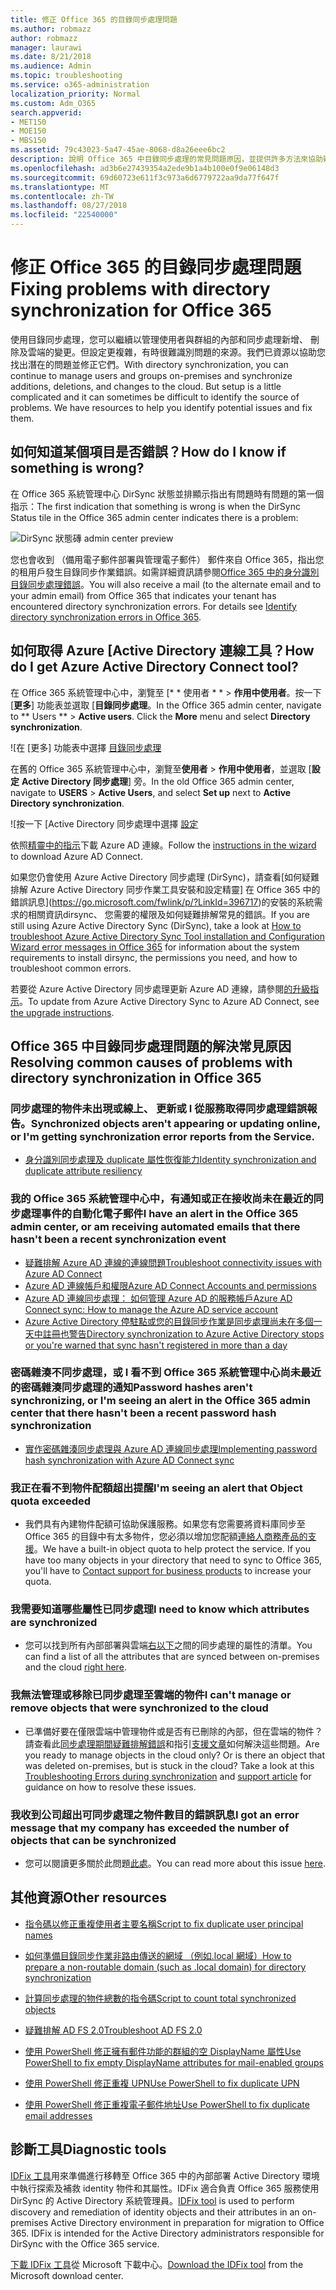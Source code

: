 ```yaml
---
title: 修正 Office 365 的目錄同步處理問題
ms.author: robmazz
author: robmazz
manager: laurawi
ms.date: 8/21/2018
ms.audience: Admin
ms.topic: troubleshooting
ms.service: o365-administration
localization_priority: Normal
ms.custom: Adm_O365
search.appverid:
- MET150
- MOE150
- MBS150
ms.assetid: 79c43023-5a47-45ae-8068-d8a26eee6bc2
description: 說明 Office 365 中目錄同步處理的常見問題原因，並提供許多方法來協助疑難排解和解決它們。
ms.openlocfilehash: ad3b6e27439354a2ede9b1a4b100e0f9e06148d3
ms.sourcegitcommit: 69d60723e611f3c973a6d6779722aa9da77f647f
ms.translationtype: MT
ms.contentlocale: zh-TW
ms.lasthandoff: 08/27/2018
ms.locfileid: "22540000"
---
```

# <a name="fixing-problems-with-directory-synchronization-for-office-365"></a><span data-ttu-id="0e6b2-103">修正 Office 365 的目錄同步處理問題</span><span class="sxs-lookup"><span data-stu-id="0e6b2-103">Fixing problems with directory synchronization for Office 365</span></span>

<span data-ttu-id="0e6b2-p101">使用目錄同步處理，您可以繼續以管理使用者與群組的內部和同步處理新增、 刪除及雲端的變更。但設定更複雜，有時很難識別問題的來源。我們已資源以協助您找出潛在的問題並修正它們。</span><span class="sxs-lookup"><span data-stu-id="0e6b2-p101">With directory synchronization, you can continue to manage users and groups on-premises and synchronize additions, deletions, and changes to the cloud. But setup is a little complicated and it can sometimes be difficult to identify the source of problems. We have resources to help you identify potential issues and fix them.</span></span>
  
## <a name="how-do-i-know-if-something-is-wrong"></a><span data-ttu-id="0e6b2-107">如何知道某個項目是否錯誤？</span><span class="sxs-lookup"><span data-stu-id="0e6b2-107">How do I know if something is wrong?</span></span>

<span data-ttu-id="0e6b2-108">在 Office 365 系統管理中心 DirSync 狀態並排顯示指出有問題時有問題的第一個指示：</span><span class="sxs-lookup"><span data-stu-id="0e6b2-108">The first indication that something is wrong is when the DirSync Status tile in the Office 365 admin center indicates there is a problem:</span></span>
  
![DirSync 狀態磚 admin center preview](media/060006e9-de61-49d5-8979-e77cda198e71.png)
  
<span data-ttu-id="0e6b2-p102">您也會收到 （備用電子郵件部署與管理電子郵件） 郵件來自 Office 365，指出您的租用戶發生目錄同步作業錯誤。如需詳細資訊請參閱[Office 365 中的身分識別目錄同步處理錯誤](identify-directory-synchronization-errors.md)。</span><span class="sxs-lookup"><span data-stu-id="0e6b2-p102">You will also receive a mail (to the alternate email and to your admin email) from Office 365 that indicates your tenant has encountered directory synchronization errors. For details see [Identify directory synchronization errors in Office 365](identify-directory-synchronization-errors.md).</span></span>
  
## <a name="how-do-i-get-azure-active-directory-connect-tool"></a><span data-ttu-id="0e6b2-112">如何取得 Azure [Active Directory 連線工具？</span><span class="sxs-lookup"><span data-stu-id="0e6b2-112">How do I get Azure Active Directory Connect tool?</span></span>

<span data-ttu-id="0e6b2-p103">在 Office 365 系統管理中心中，瀏覽至 [* * 使用者 * * \> **作用中使用者**。按一下 [**更多**] 功能表並選取 [**目錄同步處理**。</span><span class="sxs-lookup"><span data-stu-id="0e6b2-p103">In the Office 365 admin center, navigate to ** Users ** \> **Active users**. Click the **More** menu and select **Directory synchronization**.</span></span> 
  
![在 [更多] 功能表中選擇 [目錄同步處理](media/dc6669e5-c01b-471e-9cdf-04f5d44e1c4b.png)
  
<span data-ttu-id="0e6b2-116">在舊的 Office 365 系統管理中心中，瀏覽至**使用者** \> **作用中使用者**，並選取 [**設定** **Active Directory 同步處理**] 旁。</span><span class="sxs-lookup"><span data-stu-id="0e6b2-116">In the old Office 365 admin center, navigate to **USERS** \> **Active Users**, and select **Set up** next to **Active Directory synchronization**.</span></span> 
  
![按一下 [Active Directory 同步處理中選擇 [設定](media/bd95492b-d65e-4072-a6ee-e562f5f566c3.png)
  
<span data-ttu-id="0e6b2-118">依照[精靈中的指示](set-up-directory-synchronization.md)下載 Azure AD 連線。</span><span class="sxs-lookup"><span data-stu-id="0e6b2-118">Follow the [instructions in the wizard](set-up-directory-synchronization.md) to download Azure AD Connect.</span></span> 
  
<span data-ttu-id="0e6b2-119">如果您仍會使用 Azure Active Directory 同步處理 (DirSync)，請查看[如何疑難排解 Azure Active Directory 同步作業工具安裝和設定精靈] 在 Office 365 中的錯誤訊息](https://go.microsoft.com/fwlink/p/?LinkId=396717)的安裝的系統需求的相關資訊dirsync、 您需要的權限及如何疑難排解常見的錯誤。</span><span class="sxs-lookup"><span data-stu-id="0e6b2-119">If you are still using Azure Active Directory Sync (DirSync), take a look at [How to troubleshoot Azure Active Directory Sync Tool installation and Configuration Wizard error messages in Office 365](https://go.microsoft.com/fwlink/p/?LinkId=396717) for information about the system requirements to install dirsync, the permissions you need, and how to troubleshoot common errors.</span></span> 
  
<span data-ttu-id="0e6b2-120">若要從 Azure Active Directory 同步處理更新 Azure AD 連線，請參閱[的升級指示](https://go.microsoft.com/fwlink/p/?LinkId=733240)。</span><span class="sxs-lookup"><span data-stu-id="0e6b2-120">To update from Azure Active Directory Sync to Azure AD Connect, see [the upgrade instructions](https://go.microsoft.com/fwlink/p/?LinkId=733240).</span></span>
  
## <a name="resolving-common-causes-of-problems-with-directory-synchronization-in-office-365"></a><span data-ttu-id="0e6b2-121">Office 365 中目錄同步處理問題的解決常見原因</span><span class="sxs-lookup"><span data-stu-id="0e6b2-121">Resolving common causes of problems with directory synchronization in Office 365</span></span>

### <a name="synchronized-objects-arent-appearing-or-updating-online-or-im-getting-synchronization-error-reports-from-the-service"></a><span data-ttu-id="0e6b2-122">**同步處理的物件未出現或線上、 更新或 I 從服務取得同步處理錯誤報告。**</span><span class="sxs-lookup"><span data-stu-id="0e6b2-122">**Synchronized objects aren't appearing or updating online, or I'm getting synchronization error reports from the Service.**</span></span>

- [<span data-ttu-id="0e6b2-123">身分識別同步處理及 duplicate 屬性恢復能力</span><span class="sxs-lookup"><span data-stu-id="0e6b2-123">Identity synchronization and duplicate attribute resiliency</span></span>](https://go.microsoft.com/fwlink/p/?LinkID=798300)

### <a name="i-have-an-alert-in-the-office-365-admin-center-or-am-receiving-automated-emails-that-there-hasnt-been-a-recent-synchronization-event"></a><span data-ttu-id="0e6b2-124">**我的 Office 365 系統管理中心中，有通知或正在接收尚未在最近的同步處理事件的自動化電子郵件**</span><span class="sxs-lookup"><span data-stu-id="0e6b2-124">**I have an alert in the Office 365 admin center, or am receiving automated emails that there hasn't been a recent synchronization event**</span></span>
- [<span data-ttu-id="0e6b2-125">疑難排解 Azure AD 連線的連線問題</span><span class="sxs-lookup"><span data-stu-id="0e6b2-125">Troubleshoot connectivity issues with Azure AD Connect</span></span>](https://go.microsoft.com/fwlink/p/?LinkId=820597)
- [<span data-ttu-id="0e6b2-126">Azure AD 連線帳戶和權限</span><span class="sxs-lookup"><span data-stu-id="0e6b2-126">Azure AD Connect Accounts and permissions</span></span>](https://go.microsoft.com/fwlink/p/?LinkId=820598)
- [<span data-ttu-id="0e6b2-127">Azure AD 連線同步處理： 如何管理 Azure AD 的服務帳戶</span><span class="sxs-lookup"><span data-stu-id="0e6b2-127">Azure AD Connect sync: How to manage the Azure AD service account</span></span>](https://go.microsoft.com/fwlink/p/?LinkId=820599)
- [<span data-ttu-id="0e6b2-128">Azure Active Directory 停駐點或您的目錄同步作業是同步處理尚未在多個一天中註冊也警告</span><span class="sxs-lookup"><span data-stu-id="0e6b2-128">Directory synchronization to Azure Active Directory stops or you're warned that sync hasn't registered in more than a day</span></span>](https://support.microsoft.com/help/2882421/directory-synchronization-to-azure-active-directory-stops-or-you-re-warned-that-sync-hasn-t-registered-in-more-than-a-day)

### <a name="password-hashes-arent-synchronizing-or-im-seeing-an-alert-in-the-office-365-admin-center-that-there-hasnt-been-a-recent-password-hash-synchronization"></a><span data-ttu-id="0e6b2-129">**密碼雜湊不同步處理，或 I 看不到 Office 365 系統管理中心尚未最近的密碼雜湊同步處理的通知**</span><span class="sxs-lookup"><span data-stu-id="0e6b2-129">**Password hashes aren't synchronizing, or I'm seeing an alert in the Office 365 admin center that there hasn't been a recent password hash synchronization**</span></span>
- [<span data-ttu-id="0e6b2-130">實作密碼雜湊同步處理與 Azure AD 連線同步處理</span><span class="sxs-lookup"><span data-stu-id="0e6b2-130">Implementing password hash synchronization with Azure AD Connect sync</span></span>](https://go.microsoft.com/fwlink/p/?LinkId=820600)

### <a name="im-seeing-an-alert-that-object-quota-exceeded"></a><span data-ttu-id="0e6b2-131">**我正在看不到物件配額超出提醒**</span><span class="sxs-lookup"><span data-stu-id="0e6b2-131">**I'm seeing an alert that Object quota exceeded**</span></span>
- <span data-ttu-id="0e6b2-p104">我們具有內建物件配額可協助保護服務。如果您有您需要將資料庫同步至 Office 365 的目錄中有太多物件，您必須以增加您配額[連絡人商務產品的支援](https://support.office.com/article/32a17ca7-6fa0-4870-8a8d-e25ba4ccfd4b)。</span><span class="sxs-lookup"><span data-stu-id="0e6b2-p104">We have a built-in object quota to help protect the service. If you have too many objects in your directory that need to sync to Office 365, you'll have to [Contact support for business products](https://support.office.com/article/32a17ca7-6fa0-4870-8a8d-e25ba4ccfd4b) to increase your quota.</span></span>

### <a name="i-need-to-know-which-attributes-are-synchronized"></a><span data-ttu-id="0e6b2-134">**我需要知道哪些屬性已同步處理**</span><span class="sxs-lookup"><span data-stu-id="0e6b2-134">**I need to know which attributes are synchronized**</span></span>
- <span data-ttu-id="0e6b2-135">您可以找到所有內部部署與雲端[右以下](https://go.microsoft.com/fwlink/p/?LinkId=396719)之間的同步處理的屬性的清單。</span><span class="sxs-lookup"><span data-stu-id="0e6b2-135">You can find a list of all the attributes that are synced between on-premises and the cloud [right here](https://go.microsoft.com/fwlink/p/?LinkId=396719).</span></span>

### <a name="i-cant-manage-or-remove-objects-that-were-synchronized-to-the-cloud"></a><span data-ttu-id="0e6b2-136">**我無法管理或移除已同步處理至雲端的物件**</span><span class="sxs-lookup"><span data-stu-id="0e6b2-136">**I can't manage or remove objects that were synchronized to the cloud**</span></span>
- <span data-ttu-id="0e6b2-p105">已準備好要在僅限雲端中管理物件或是否有已刪除的內部，但在雲端的物件？請查看此[同步處理期間疑難排解錯誤](https://go.microsoft.com/fwlink/p/?linkid=842044)和指引[支援文章](https://go.microsoft.com/fwlink/p/?LinkId=396720)如何解決這些問題。</span><span class="sxs-lookup"><span data-stu-id="0e6b2-p105">Are you ready to manage objects in the cloud only? Or is there an object that was deleted on-premises, but is stuck in the cloud? Take a look at this [Troubleshooting Errors during synchronization](https://go.microsoft.com/fwlink/p/?linkid=842044) and [support article](https://go.microsoft.com/fwlink/p/?LinkId=396720) for guidance on how to resolve these issues.</span></span>

### <a name="i-got-an-error-message-that-my-company-has-exceeded-the-number-of-objects-that-can-be-synchronized"></a><span data-ttu-id="0e6b2-140">**我收到公司超出可同步處理之物件數目的錯誤訊息**</span><span class="sxs-lookup"><span data-stu-id="0e6b2-140">**I got an error message that my company has exceeded the number of objects that can be synchronized**</span></span>
- <span data-ttu-id="0e6b2-141">您可以閱讀更多關於此問題[此處](https://go.microsoft.com/fwlink/p/?LinkId=396721)。</span><span class="sxs-lookup"><span data-stu-id="0e6b2-141">You can read more about this issue [here](https://go.microsoft.com/fwlink/p/?LinkId=396721).</span></span>
   
## <a name="other-resources"></a><span data-ttu-id="0e6b2-142">其他資源</span><span class="sxs-lookup"><span data-stu-id="0e6b2-142">Other resources</span></span>

- [<span data-ttu-id="0e6b2-143">指令碼以修正重複使用者主要名稱</span><span class="sxs-lookup"><span data-stu-id="0e6b2-143">Script to fix duplicate user principal names</span></span>](https://go.microsoft.com/fwlink/p/?LinkId=396725)
    
- [<span data-ttu-id="0e6b2-144">如何準備目錄同步作業非路由傳送的網域 （例如.local 網域）</span><span class="sxs-lookup"><span data-stu-id="0e6b2-144">How to prepare a non-routable domain (such as .local domain) for directory synchronization</span></span>](prepare-a-non-routable-domain-for-directory-synchronization.md)
    
- [<span data-ttu-id="0e6b2-145">計算同步處理的物件總數的指令碼</span><span class="sxs-lookup"><span data-stu-id="0e6b2-145">Script to count total synchronized objects</span></span>](https://go.microsoft.com/fwlink/p/?LinkId=396726)
    
- [<span data-ttu-id="0e6b2-146">疑難排解 AD FS 2.0</span><span class="sxs-lookup"><span data-stu-id="0e6b2-146">Troubleshoot AD FS 2.0</span></span>](https://go.microsoft.com/fwlink/p/?LinkId=396727)
    
- [<span data-ttu-id="0e6b2-147">使用 PowerShell 修正擁有郵件功能的群組的空 DisplayName 屬性</span><span class="sxs-lookup"><span data-stu-id="0e6b2-147">Use PowerShell to fix empty DisplayName attributes for mail-enabled groups</span></span>](https://go.microsoft.com/fwlink/p/?LinkId=396728)
    
- [<span data-ttu-id="0e6b2-148">使用 PowerShell 修正重複 UPN</span><span class="sxs-lookup"><span data-stu-id="0e6b2-148">Use PowerShell to fix duplicate UPN</span></span>](https://go.microsoft.com/fwlink/p/?LinkId=396730)
    
- [<span data-ttu-id="0e6b2-149">使用 PowerShell 修正重複電子郵件地址</span><span class="sxs-lookup"><span data-stu-id="0e6b2-149">Use PowerShell to fix duplicate email addresses</span></span>](https://go.microsoft.com/fwlink/p/?LinkId=396731)
    
## <a name="diagnostic-tools"></a><span data-ttu-id="0e6b2-150">診斷工具</span><span class="sxs-lookup"><span data-stu-id="0e6b2-150">Diagnostic tools</span></span>

<span data-ttu-id="0e6b2-p106">[IDFix 工具](prepare-directory-attributes-for-synch-with-idfix.md)用來準備進行移轉至 Office 365 中的內部部署 Active Directory 環境中執行探索及補救 identity 物件和其屬性。IDFix 適合負責 Office 365 服務使用 DirSync 的 Active Directory 系統管理員。</span><span class="sxs-lookup"><span data-stu-id="0e6b2-p106">[IDFix tool](prepare-directory-attributes-for-synch-with-idfix.md) is used to perform discovery and remediation of identity objects and their attributes in an on-premises Active Directory environment in preparation for migration to Office 365. IDFix is intended for the Active Directory administrators responsible for DirSync with the Office 365 service.</span></span> 

<span data-ttu-id="0e6b2-153">[下載 IDFix 工具](https://go.microsoft.com/fwlink/p/?LinkId=396718)從 Microsoft 下載中心。</span><span class="sxs-lookup"><span data-stu-id="0e6b2-153">[Download the IDFix tool](https://go.microsoft.com/fwlink/p/?LinkId=396718) from the Microsoft download center.</span></span>
